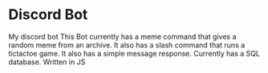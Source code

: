 # Discord Bot

My discord bot This Bot currently has a meme command that gives a random meme from an archive. It also has a slash command that runs a tictactoe game. It also has a simple message response. Currently has a SQL database. Written in JS